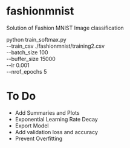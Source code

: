 # fashionmnist
Solution of Fashion MNIST Image classification

python train_softmax.py \
--train_csv ./fashionmnist/training2.csv \
--batch_size 100 \
--buffer_size 15000 \
--lr 0.001 \
--nrof_epochs 5

# To Do
* Add Summaries and Plots
* Exponential Learning Rate Decay
* Export Model
* Add validation loss and accuracy
* Prevent Overfitting
